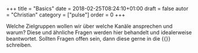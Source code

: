 +++
title = "Basics"
date = 2018-02-25T08:24:10+01:00
draft = false
autor = "Christian"
category = ["pulse"]
order = 0
+++

Welche Zielgruppen wollen wir über welche Kanäle ansprechen und warum? Diese und ähnliche Fragen werden hier behandelt und idealerweise beantwortet. Sollten Fragen offen sein, dann diese gerne in die {{<issues>}} schreiben.
